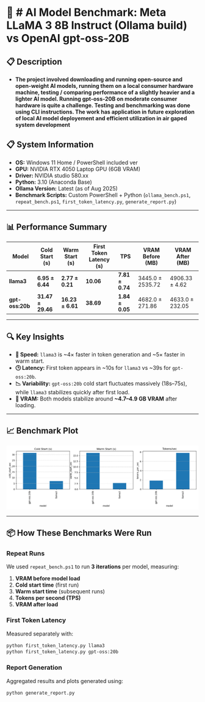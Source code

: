# 🧪 # AI Model Benchmark: Meta LLaMA 3 8B Instruct (Ollama build) vs OpenAI gpt-oss-20B
## 📋 Description
- **The project involved downloading and running open-source and open-weight AI models, running them on a local consumer hardware machine, testing / comparing performance of a slightly heavier and a lighter AI model. Running gpt-oss-20B on moderate consumer hardware is quite a challenge. Testing and benchmarking was done using CLI instructions. The work has application in future exploration of local AI model deployement and efficient utilization in air gaped system development**

## 📋 System Information
- **OS:** Windows 11 Home / PowerShell included ver 
- **GPU:** NVIDIA RTX 4050 Laptop GPU (6GB VRAM)  
- **Driver:** NVIDIA studio 580.xx  
- **Python:** 3.10 (Anaconda Base)  
- **Ollama Version:** Latest (as of Aug 2025)  
- **Benchmark Scripts:** Custom PowerShell + Python (`ollama_bench.ps1`, `repeat_bench.ps1`, `first_token_latency.py`, `generate_report.py`)

---

## 📊 Performance Summary

| Model            | Cold Start (s)      | Warm Start (s)  | First Token Latency (s) | TPS             | VRAM Before (MB) | VRAM After (MB) |
|------------------|---------------------|-----------------|-------------------------|-----------------|------------------|-----------------|
| **llama3**       | **6.95 ± 6.44**     | **2.77 ± 0.21** |       **10.06**         | **7.81 ± 0.74** | 3445.0 ± 2535.72 | 4906.33 ± 4.62  |
| **gpt-oss:20b**  | **31.47 ± 29.46**   | **16.23 ± 6.61**|       **38.69**         | **1.84 ± 0.05** | 4682.0 ± 271.86  | 4633.0 ± 232.05 |

---

## 🔍 Key Insights
- **🚀 Speed:** `llama3` is ~4× faster in token generation and ~5× faster in warm start.  
- **🕒 Latency:** First token appears in ~10s for `llama3` vs ~39s for `gpt-oss:20b`.  
- **📉 Variability:** `gpt-oss:20b` cold start fluctuates massively (18s–75s), while `llama3` stabilizes quickly after first load.  
- **💾 VRAM:** Both models stabilize around **~4.7–4.9 GB VRAM** after loading.

---

## 📈 Benchmark Plot
![Benchmark Plot](benchmark_plot.png)

---

## 📦 How These Benchmarks Were Run

### Repeat Runs
We used `repeat_bench.ps1` to run **3 iterations** per model, measuring:
1. **VRAM before model load**
2. **Cold start time** (first run)
3. **Warm start time** (subsequent runs)
4. **Tokens per second (TPS)**
5. **VRAM after load**

### First Token Latency
Measured separately with:
```bash
python first_token_latency.py llama3
python first_token_latency.py gpt-oss:20b
```
### Report Generation
Aggregated results and plots generated using:

```bash
python generate_report.py
```
